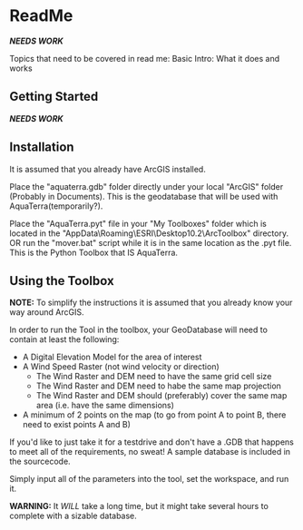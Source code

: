 # ReadMe

***NEEDS WORK***

Topics that need to be covered in read me:
Basic Intro: What it does and works

Getting Started
---------------
***NEEDS WORK***

Installation
------------

It is assumed that you already have ArcGIS installed.

Place the "aquaterra.gdb" folder directly under your local "ArcGIS" folder
(Probably in Documents). This is the geodatabase that will be used with
AquaTerra(temporarily?).

Place the "AquaTerra.pyt" file in your "My Toolboxes" folder which is located
in the "AppData\Roaming\ESRI\Desktop10.2\ArcToolbox" directory. OR run the
"mover.bat" script while it is in the same location as the .pyt file. This is
the Python Toolbox that IS AquaTerra.

Using the Toolbox
-----------------

**NOTE:** To simplify the instructions it is assumed that you already know your way around ArcGIS.

In order to run the Tool in the toolbox, your GeoDatabase will need to contain at least the following:

- A Digital Elevation Model for the area of interest
- A Wind Speed Raster (not wind velocity or direction)
  - The Wind Raster and DEM need to have the same grid cell size
  - The Wind Raster and DEM need to habe the same map projection
  - The Wind Raster and DEM should (preferably) cover the same map area (i.e. have the same dimensions)
- A minimum of 2 points on the map (to go from point A to point B, there need to exist points A and B)

If you'd like to just take it for a testdrive and don't have a .GDB that happens to meet all of the requirements, no sweat! A sample database is included in the sourcecode.

Simply input all of the parameters into the tool, set the workspace, and run it.

**WARNING:** It *WILL* take a long time, but it might take several hours to complete with a sizable database.
